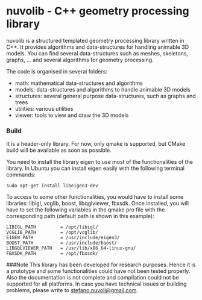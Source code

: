 # nuvolib - C++ geometry processing library

nuvolib is a structured templated geometry processing library written in C++. It provides algorithms and data-structures for handling animable 3D models. You can find several data-structures such as meshes, skeletons, graphs, ... and several algorithms for geometry processing.

The code is organised in several folders:
- math: mathematical data-structures and algorithms
- models: data-structures and algorithms to handle animable 3D models
- structures: several general purpose data-structures, such as graphs and trees
- utilities: various utilities
- viewer: tools to view and draw the 3D models

### Build
It is a header-only library. For now, only qmake is supported, but CMake build will be available as soon as possible. 

You need to install the library eigen to use most of the functionalities of the library. In Ubuntu you can install eigen easily with the following terminal commands:
```
sudo apt-get install libeigen3-dev
```

To access to some other functionalities, you would have to install some libraries: libigl, vcglib, boost, libqglviewer, fbxsdk. Once installed, you will have to set the following variables in the qmake pro file with the corresponding path (default path is shown in this example):
```
LIBIGL_PATH         = /opt/libigl/
VCGLIB_PATH         = /opt/vcglib/
EIGEN_PATH          = /usr/include/eigen3/
BOOST_PATH          = /usr/include/boost/
LIBGQLVIEWER_PATH   = /usr/lib/x86_64-linux-gnu/
FBXSDK_PATH         = /opt/fbxsdk/
```

###Note
This library has been developed for research purposes. Hence it is a prototype and some functionalities could have not been tested properly. Also the documentation is not complete and compilation could not be supported for all platforms. In case you have technical issues or building problems, please write to [stefano.nuvoli@gmail.com](mailto:stefano.nuvoli@gmail.com).
